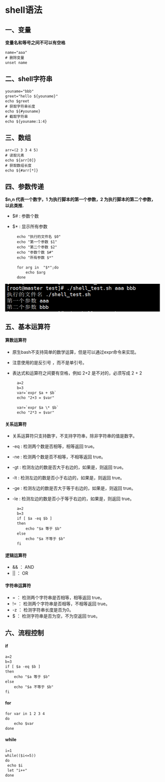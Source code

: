 # shell语法
## 一、变量
**变量名和等号之间不可以有空格**

    name="aaa"
    # 删除变量
    unset name

## 二、shell字符串

    youname="bbb"
    greet="hello ${youname}"
    echo $greet
    # 获取字符串长度
    echo ${#youname}
    # 截取字符串
    echo ${youname:1:4}
## 三、数组

    arr=(2 3 3 4 5)
    # 读取元素
    echo ${arr[0]}
    # 获取数组长度
    echo ${#arr[*]}
## 四、参数传递
**$n,n 代表一个数字，1 为执行脚本的第一个参数，2 为执行脚本的第二个参数，以此类推.**
* $# : 参数个数
* $* : 显示所有参数

        echo "执行的文件名 $0"
        echo "第一个参数 $1"
        echo "第二个参数 $2"
        echo "参数个数 $#"
        echo "所有参数 $*"

        for arg in  "$*";do
            echo $arg
        done


![](../pic/linux/shell1.png)
## 五、基本运算符
#### 算数运算符
* 原生bash不支持简单的数学运算，但是可以通过expr命令来实现。
* 注意使用的是反引号 ，而不是单引号。
* 表达式和运算符之间要有空格，例如 2+2 是不对的，必须写成 2 + 2

        a=2
        b=3
        var=`expr $a + $b`
        echo "2+3 = $var"

        var=`expr $a \* $b`
        echo "2*3 = $var"

#### 关系运算符
* 关系运算符只支持数字，不支持字符串，除非字符串的值是数字。
* -eq : 检测两个数是否相等，相等返回 true。
* -ne : 检测两个数是否不相等，不相等返回 true。
* -gt : 检测左边的数是否大于右边的，如果是，则返回 true。
* -lt : 检测左边的数是否小于右边的，如果是，则返回 true。
* -ge : 检测左边的数是否大于等于右边的，如果是，则返回 true。
* -le : 检测左边的数是否小于等于右边的，如果是，则返回 true。

        a=2
        b=3
        if [ $a -eq $b ]
        then
            echo "$a 等于 $b"
        else
            echo "$a 不等于 $b"
        fi

#### 逻辑运算符
* && ： AND
* || ： OR
#### 字符串运算符
* = ： 检测两个字符串是否相等，相等返回 true。
* != ： 检测两个字符串是否相等，不相等返回 true。
* -z ： 检测字符串长度是否为0。
* $ ： 检测字符串是否为空，不为空返回 true。
## 六、流程控制
#### if


    a=2
    b=3
    if [ $a -eq $b ]
    then
        echo "$a 等于 $b"
    else
        echo "$a 不等于 $b"
    fi
#### for

    for var in 1 2 3 4
    do
        echo $var
    done
#### while

    i=1
    while(($i<=5))
    do
     echo $i
     let "i++"
    done
